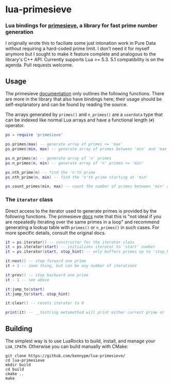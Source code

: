 # lua-primesieve
### Lua bindings for [primesieve](https://github.com/kimwalisch/primesieve/), a library for fast prime number generation
I originally wrote this to faciliate some just intonation work in Pure Data without requiring a hard-coded prime limit. I don't need it for myself anymore but I sought to make it feature complete and analogous to the library's C++ API. Currently supports Lua >= 5.3. 5.1 compatibility is on the agenda. Pull requests welcome.

## Usage
The primesieve [documentation](https://github.com/kimwalisch/primesieve/blob/master/doc/CPP_API.md) only outlines the following functions. There are more in the library that also have bindings here; their usage should be self-explanatory and can be found by reading the source.

The arrays generated by `primes()` and `n_primes()` are a `userdata` type that can be indexed like normal Lua arrays and have a functional length (`#`) operator.
```lua
ps = require 'primesieve'

ps.primes(max) -- generate array of primes <= 'max'
ps.primes(min, max) -- generate array of primes between 'min' and 'max'

ps.n_primes(n) -- generate array of 'n' primes
ps.n_primes(n, min) -- generate array of 'n' primes >= 'min'

ps.nth_prime(n) -- find the 'n'th prime
ps.nth_prime(n, min) -- find the 'n'th prime starting at 'min'

ps.count_primes(min, max) -- count the number of primes between 'min' and 'max'
```
### The `iterator` class
Direct access to the iterator used to generate primes is provided by the following functions. The primesieve [docs](https://github.com/kimwalisch/primesieve/blob/master/doc/CPP_API.md) note that this is "not ideal if you are repeatedly iterating over the same primes in a loop" and recommend generating a lookup table with `primes()` or `n_primes()` in such cases. For more specific details, consult the original docs.
```lua
it = ps.iterator() -- constructor for the iterator class
it = ps.iterator(start) -- initializes iterator to 'start' number
it = ps.iterator(start, stop_hint) -- only buffers primes up to 'stop_hint'

it:next() -- step forward one prime
it + 1 -- same thing, but can be any number of iterations

it:prev() -- step backward one prime
it - 1 -- see above

it:jump_to(start)
it:jump_to(start, stop_hint)

it:clear() -- resets iterator to 0

print(it) -- __tostring metamethod will print either current prime or 'nil' if iterator holds a null pointer
```

## Building
The simplest way is to use LuaRocks to build, install, and manage your `LUA_CPATH`. Otherwise you can build manually with CMake:
```shell
git clone https://github.com/kennypm/lua-primesieve/
cd lua-primesieve
mkdir build
cd build
cmake ..
make
```
